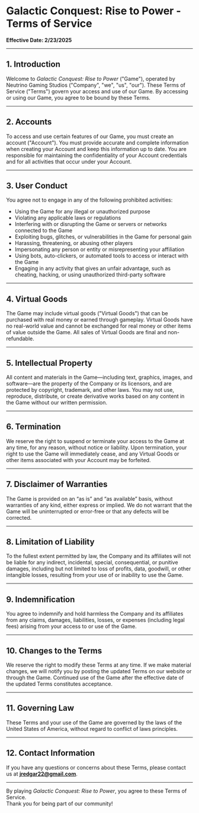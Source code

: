 # Galactic Conquest: Rise to Power - Terms of Service

**Effective Date: 2/23/2025**

---

## 1. Introduction

Welcome to *Galactic Conquest: Rise to Power* ("Game"), operated by Neutrino Gaming Studios ("Company", "we", "us", "our"). These Terms of Service ("Terms") govern your access and use of our Game. By accessing or using our Game, you agree to be bound by these Terms.

---

## 2. Accounts

To access and use certain features of our Game, you must create an account ("Account"). You must provide accurate and complete information when creating your Account and keep this information up to date. You are responsible for maintaining the confidentiality of your Account credentials and for all activities that occur under your Account.

---

## 3. User Conduct

You agree not to engage in any of the following prohibited activities:

- Using the Game for any illegal or unauthorized purpose  
- Violating any applicable laws or regulations  
- Interfering with or disrupting the Game or servers or networks connected to the Game  
- Exploiting bugs, glitches, or vulnerabilities in the Game for personal gain  
- Harassing, threatening, or abusing other players  
- Impersonating any person or entity or misrepresenting your affiliation  
- Using bots, auto-clickers, or automated tools to access or interact with the Game  
- Engaging in any activity that gives an unfair advantage, such as cheating, hacking, or using unauthorized third-party software  

---

## 4. Virtual Goods

The Game may include virtual goods ("Virtual Goods") that can be purchased with real money or earned through gameplay. Virtual Goods have no real-world value and cannot be exchanged for real money or other items of value outside the Game. All sales of Virtual Goods are final and non-refundable.

---

## 5. Intellectual Property

All content and materials in the Game—including text, graphics, images, and software—are the property of the Company or its licensors, and are protected by copyright, trademark, and other laws. You may not use, reproduce, distribute, or create derivative works based on any content in the Game without our written permission.

---

## 6. Termination

We reserve the right to suspend or terminate your access to the Game at any time, for any reason, without notice or liability. Upon termination, your right to use the Game will immediately cease, and any Virtual Goods or other items associated with your Account may be forfeited.

---

## 7. Disclaimer of Warranties

The Game is provided on an “as is” and “as available” basis, without warranties of any kind, either express or implied. We do not warrant that the Game will be uninterrupted or error-free or that any defects will be corrected.

---

## 8. Limitation of Liability

To the fullest extent permitted by law, the Company and its affiliates will not be liable for any indirect, incidental, special, consequential, or punitive damages, including but not limited to loss of profits, data, goodwill, or other intangible losses, resulting from your use of or inability to use the Game.

---

## 9. Indemnification

You agree to indemnify and hold harmless the Company and its affiliates from any claims, damages, liabilities, losses, or expenses (including legal fees) arising from your access to or use of the Game.

---

## 10. Changes to the Terms

We reserve the right to modify these Terms at any time. If we make material changes, we will notify you by posting the updated Terms on our website or through the Game. Continued use of the Game after the effective date of the updated Terms constitutes acceptance.

---

## 11. Governing Law

These Terms and your use of the Game are governed by the laws of the United States of America, without regard to conflict of laws principles.

---

## 12. Contact Information

If you have any questions or concerns about these Terms, please contact us at **jredgar22@gmail.com**.

---

By playing *Galactic Conquest: Rise to Power*, you agree to these Terms of Service.  
Thank you for being part of our community!
